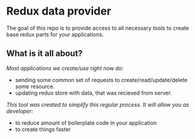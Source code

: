 # Redux data provider
The goal of this repo is to provide access to all necessary tools to create base redux parts for your applications.

## What is it all about?
*Most applications we create/use right now do:*
- sending some common set of requests to create/read/update/delete some resource.
- updating redux store with data, that was recieved from server.

*This tool was created to simplify this regular process. It will allow you as developer:*
- to reduce amount of boilerplate code in your application
- to create things faster
